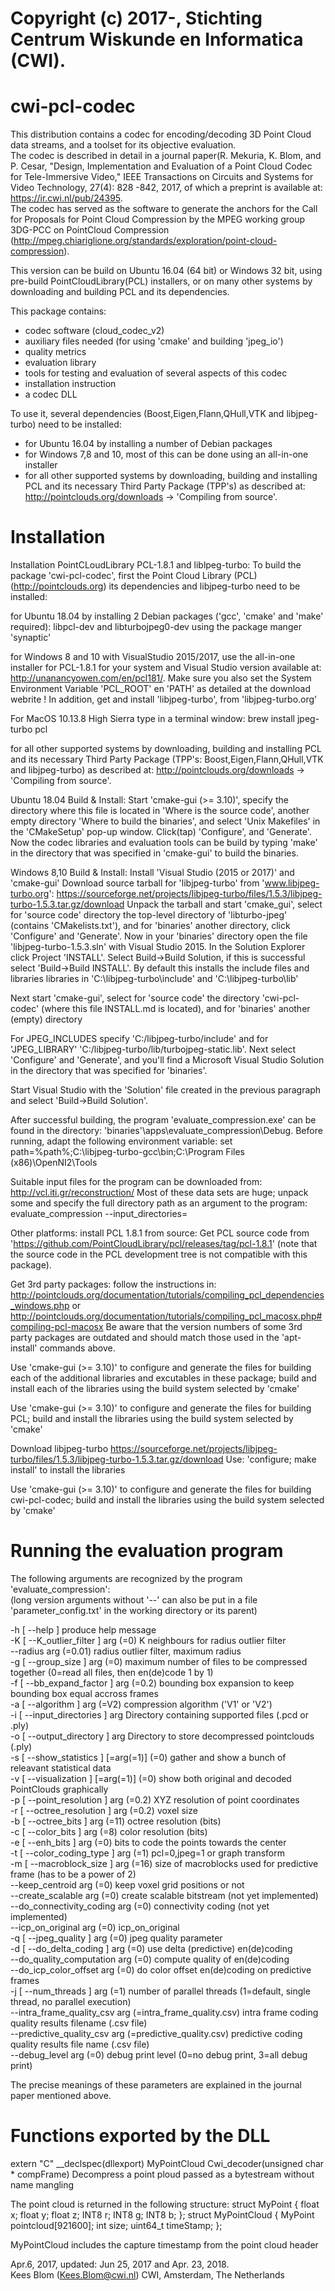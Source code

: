 # Copyright (c) 2017-, Stichting Centrum Wiskunde en Informatica (CWI).

cwi-pcl-codec
=============

This distribution contains a codec for encoding/decoding 3D Point Cloud data streams, and a toolset for its objective evaluation.   
The codec is described in detail in a journal paper(R. Mekuria, K. Blom, and P. Cesar, "Design, Implementation and Evaluation of a Point Cloud Codec for Tele-Immersive Video," IEEE Transactions on Circuits and Systems for Video Technology, 27(4): 828 -842, 2017, of which a preprint is available at: https://ir.cwi.nl/pub/24395.   
The codec has served as the software to generate the anchors for the Call for Proposals for Point Cloud Compression by  the MPEG working group 3DG-PCC on PointCloud Compression
(http://mpeg.chiariglione.org/standards/exploration/point-cloud-compression).

This version can be build on  Ubuntu 16.04 (64 bit) or Windows 32 bit, using pre-build PointCloudLibrary(PCL)
installers, or on many other systems by downloading and building PCL and its dependencies.

This package contains:

* codec software (cloud_codec_v2)
* auxiliary files needed (for using 'cmake'  and building 'jpeg_io')
* quality metrics
* evaluation library
* tools for testing and evaluation of several aspects of this codec
* installation instruction
* a codec DLL

To use it, several dependencies (Boost,Eigen,Flann,QHull,VTK and libjpeg-turbo) need to be installed:  

 * for Ubuntu 16.04 by installing a number of Debian packages
* for Windows 7,8 and 10, most of this can be done using an all-in-one installer
* for all other supported systems by downloading, building and installing PCL 
  and its necessary Third Party Package (TPP's) as described at:
  http://pointclouds.org/downloads -> 'Compiling from source'.

Installation
============

Installation
PointCLoudLibrary PCL-1.8.1 and liblpeg-turbo:
To build the package 'cwi-pcl-codec', first the Point Cloud Library (PCL) (http://pointclouds.org) its dependencies and libjpeg-turbo need to be installed:

for Ubuntu 18.04 by installing 2 Debian packages ('gcc', 'cmake' and 'make' required):
libpcl-dev and libturbojpeg0-dev using the package manger 'synaptic'

for Windows 8 and 10 with VisualStudio 2015/2017, use the all-in-one installer for PCL-1.8.1 for your system
and Visual Studio version available at: http://unanancyowen.com/en/pcl181/. Make sure you also set the System Environment Variable 'PCL_ROOT' en 'PATH' as detailed at the download webrite !
In addition, get and install 'libjpeg-turbo', from 'libjpeg-turbo.org'

For MacOS 10.13.8 High Sierra type in a terminal window: brew install jpeg-turbo pcl

for all other supported systems by downloading, building and installing PCL and its necessary Third Party Package (TPP's: Boost,Eigen,Flann,QHull,VTK and libjpeg-turbo) as described at:
http://pointclouds.org/downloads -> 'Compiling from source'.

Ubuntu 18.04 Build & Install:
Start 'cmake-gui (>= 3.10)', specify the directory where this file is located in 'Where is the source code', another empty directory 'Where to build the binaries', and select 'Unix Makefiles' in the 'CMakeSetup' pop-up window. Click(tap) 'Configure', and 'Generate'.
Now the codec libraries and evaluation tools can be build by typing 'make' in the directory that was specified in 'cmake-gui' to build the binaries.

Windows 8,10 Build & Install:
Install 'Visual Studio (2015 or 2017)' and 'cmake-gui'
Download source tarball for 'libjpeg-turbo' from 'www.libjpeg-turbo.org':
https://sourceforge.net/projects/libjpeg-turbo/files/1.5.3/libjpeg-turbo-1.5.3.tar.gz/download
Unpack the tarball and start 'cmake_gui', select for 'source code' directory the top-level directory
of 'libturbo-jpeg' (contains 'CMakelists.txt'), and for 'binaries' another directory, click 'Configure' and 'Generate'.
Now in your 'binaries' directory open the file 'libjpeg-turbo-1.5.3.sln' with Visual Studio 2015.
In the Solution Explorer click Project 'INSTALL'. Select Build->Build Solution, if this is successful select 'Build->Build INSTALL'. By default this installs the include files and libraries libraries in 'C:\libjpeg-turbo\include' and 'C:\libjpeg-turbo\lib'

Next start 'cmake-gui', select for 'source code' the directory 'cwi-pcl-codec' (where this file INSTALL.md is located), and for 'binaries' another (empty) directory

For JPEG_INCLUDES specify 'C:/libjpeg-turbo/include' and for 'JPEG_LIBRARY'
'C:/libjpeg-turbo/lib/turbojpeg-static.lib'. Next select 'Configure' and 'Generate', and you'll find a Microsoft Visual Studio Solution
in the directory that was specified for 'binaries'.

Start Visual Studio with the 'Solution' file created in the previous paragraph and select 'Build->Build Solution'.

After successful building, the program 'evaluate_compression.exe' can be found in the directory:
'binaries'\apps\evaluate_compression\Debug.
Before running, adapt the following environment variable:
set path=%path%;C:\libjpeg-turbo-gcc\bin;C:\Program Files (x86)\OpenNI2\Tools

Suitable input files for the program can be downloaded from: http://vcl.iti.gr/reconstruction/ Most of these data sets are huge; unpack some and specify the full directory path as an argument to the program: evaluate_compression --input_directories=

Other platforms: install PCL 1.8.1 from source:
Get PCL source code from 'https://github.com/PointCloudLibrary/pcl/releases/tag/pcl-1.8.1' (note that the source code in the PCL development tree is not compatible with this package).

Get 3rd party packages: follow the instructions in: http://pointclouds.org/documentation/tutorials/compiling_pcl_dependencies_windows.php or http://pointclouds.org/documentation/tutorials/compiling_pcl_macosx.php#compiling-pcl-macosx Be aware that the version numbers of some 3rd party packages are outdated and should match those used in the 'apt-install' commands above.

Use 'cmake-gui (>= 3.10)' to configure and generate the files for building each of the additional libraries and excutables in these package; build and install each of the libraries using the build system selected by 'cmake'

Use 'cmake-gui (>= 3.10)' to configure and generate the files for building PCL; build and install the libraries using the build system selected by 'cmake'

Download libjpeg-turbo https://sourceforge.net/projects/libjpeg-turbo/files/1.5.3/libjpeg-turbo-1.5.3.tar.gz/download Use: 'configure; make install' to install the libraries

Use 'cmake-gui (>= 3.10)' to configure and generate the files for building cwi-pcl-codec; build and install the libraries using the build system selected by 'cmake'


Running the evaluation program
==============================

The following arguments are recognized by the program 'evaluate_compression':  
(long version arguments without '--' can also be put in a file 'parameter_config.txt' in the working directory or its parent)

  -h [ --help ]                         produce help message  
  -K [ --K_outlier_filter ] arg (=0)    K neighbours for radius outlier filter   
  --radius arg (=0.01)                  radius outlier filter, maximum radius  
  -g [ --group_size ] arg (=0)          maximum number of files to be compressed together (0=read all files, then en(de)code 1 by 1)  
  -f [ --bb_expand_factor ] arg (=0.2)  bounding box expansion to keep bounding box equal accross frames  
  -a [ --algorithm ] arg (=V2)          compression algorithm ('V1' or 'V2')  
  -i [ --input_directories ] arg        Directory containing supported files (.pcd or .ply)  
  -o [ --output_directory ] arg         Directory to store decompressed pointclouds (.ply)  
  -s [ --show_statistics ] [=arg(=1)] (=0) gather and show a bunch of releavant statistical data  
  -v [ --visualization ] [=arg(=1)] (=0) show both original and decoded PointClouds graphically  
  -p [ --point_resolution ] arg (=0.2)  XYZ resolution of point coordinates  
  -r [ --octree_resolution ] arg (=0.2) voxel size  
  -b [ --octree_bits ] arg (=11)        octree resolution (bits)  
  -c [ --color_bits ] arg (=8)          color resolution (bits)  
  -e [ --enh_bits ] arg (=0)            bits to code the points towards the center  
  -t [ --color_coding_type ] arg (=1)   pcl=0,jpeg=1 or graph transform  
  -m [ --macroblock_size ] arg (=16)    size of macroblocks used for predictive frame (has to be a power of 2)  
  --keep_centroid  arg (=0)             keep voxel grid positions or not  
  --create_scalable arg (=0)            create scalable bitstream (not yet implemented)  
  --do_connectivity_coding arg (=0)     connectivity coding (not yet implemented)  
  --icp_on_original arg (=0)            icp_on_original  
  -q [ --jpeg_quality ] arg (=0)        jpeg quality parameter  
  -d [ --do_delta_coding ] arg (=0)     use delta (predictive) en(de)coding  
  --do_quality_computation arg (=0)     compute quality of en(de)coding  
  --do_icp_color_offset arg (=0)        do color offset en(de)coding on predictive frames  
  -j [ --num_threads ] arg (=1)         number of parallel threads (1=default, single  thread, no parallel execution)  
  --intra_frame_quality_csv arg (=intra_frame_quality.csv) intra frame coding quality results filename (.csv file)  
  --predictive_quality_csv arg (=predictive_quality.csv) predictive coding quality results file name (.csv file)  
  --debug_level arg (=0)                debug print level (0=no debug print, 3=all debug print)  

The precise meanings of these parameters are explained in the journal paper mentioned above.

Functions exported by the DLL
=============================

extern "C" __declspec(dllexport) MyPointCloud Cwi_decoder(unsigned char * compFrame)
Decompress a point ploud passed as a bytestream without name mangling

The point cloud is returned in the following structure:
struct MyPoint
{
	float x;
	float y;
	float z;
	INT8 r;
	INT8 g;
	INT8 b;
};
struct MyPointCloud
{
	MyPoint pointcloud[921600];
	int size;
	uint64_t timeStamp;
};

MyPointCloud includes the capture timestamp from the point cloud header

Apr.6, 2017, updated: Jun 25, 2017 and Apr. 23, 2018.   
Kees Blom (Kees.Blom@cwi.nl) CWI, Amsterdam, The Netherlands


